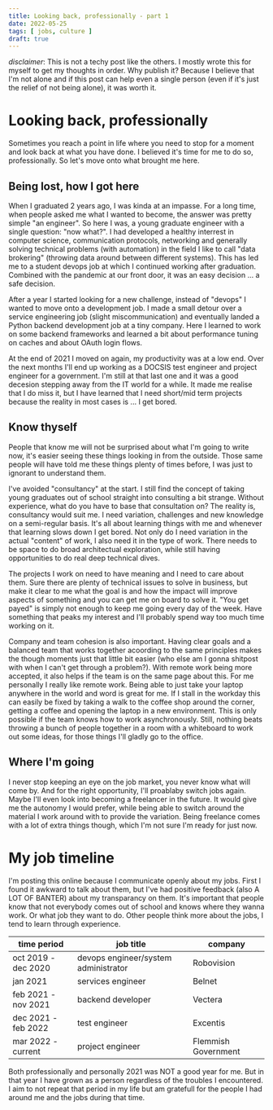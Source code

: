 ```yaml
---
title: Looking back, professionally - part 1
date: 2022-05-25
tags: [ jobs, culture ]
draft: true
---
```


_disclaimer_: This is not a techy post like the others. I mostly wrote this for
myself to get my thoughts in order. Why publish it? Because I believe that I'm
not alone and if this post can help even a single person (even if it's just the
relief of not being alone), it was worth it.

# Looking back, professionally

Sometimes you reach a point in life where you need to stop for a moment and look
back at what you have done. I believed it's time for me to do so, professionally.
So let's move onto what brought me here.

## Being lost, how I got here

When I graduated 2 years ago, I was kinda at an impasse. For a long time, when
people asked me what I wanted to become, the answer was pretty simple "an
engineer". So here I was, a young graduate engineer with a single question: "now
what?". I had developed a healthy interrest in computer science, communication
protocols, networking and generally solving technical problems (with automation)
in the field I like to call "data brokering" (throwing data around between
different systems). This has led me to a student devops job at which I continued
working after graduation. Combined with the pandemic at our front door, it was an
easy decision ... a safe decision.

After a year I started looking for a new challenge, instead of "devops" I wanted
to move onto a development job. I made a small detour over a service engineering
job (slight miscommunication) and eventually landed a Python backend development
job at a tiny company. Here I learned to work on some backend frameworks and
learned a bit about performance tuning on caches and about OAuth login flows.

At the end of 2021 I moved on again, my productivity was at a low end. Over the
next months I'll end up working as a DOCSIS test engineer and project engineer
for a government. I'm still at that last one and it was a good decesion stepping
away from the IT world for a while. It made me realise that I do miss it, but I
have learned that I need short/mid term projects because the reality in most
cases is ... I get bored.

## Know thyself

People that know me will not be surprised about what I'm going to write now, it's
easier seeing these things looking in from the outside. Those same
people will have told me these things plenty of times before, I was just to
ignorant to understand them.

I've avoided "consultancy" at the start. I still find the concept of taking young
graduates out of school straight into consulting a bit strange. Without
experience, what do you have to base that consultation on? The reality is,
consultancy would suit me. I need variation, challenges and new knowledge on a
semi-regular basis. It's all about learning things with me and whenever that
learning slows down I get bored. Not only do I need variation in the actual
"content" of work, I also need it in the type of work. There needs to be space to
do broad architectual exploration, while still having opportunities to do real
deep technical dives.

The projects I work on need to have meaning and I need to care about them. Sure
there are plenty of technical issues to solve in business, but make it clear to
me what the goal is and how the impact will improve aspects of something and you
can get me on board to solve it. "You get payed" is simply not enough to keep me
going every day of the week. Have something that peaks my interest and I'll
probably spend way too much time working on it.

Company and team cohesion is also important. Having clear goals and a balanced
team that works together acoording to the same principles makes the though
moments just that little bit easier (who else am I gonna shitpost with when I
can't get through a problem?). With remote work being more accepted, it also
helps if the team is on the same page about this. For me personally I really like
remote work. Being able to just take your laptop anywhere in the world and word
is great for me. If I stall in the workday this can easily be fixed by taking a
walk to the coffee shop around the corner, getting a coffee and opening the
laptop in a new environment. This is only possible if the team knows how to work
asynchronously. Still, nothing beats throwing a bunch of people together in a
room with a whiteboard to work out some ideas, for those things I'll gladly go to
the office.

## Where I'm going

I never stop keeping an eye on the job market, you never know what will come by.
And for the right opportunity, I'll proablaby switch jobs again. Maybe I'll even
look into becoming a freelancer in the future. It would give me the autonomy I
would prefer, while being able to switch around the material I work around with
to provide the variation. Being freelance comes with a lot of extra things
though, which I'm not sure I'm ready for just now.

# My job timeline

I'm posting this online because I communicate openly about my jobs. First I found
it awkward to talk about them, but I've had positive feedback (also A LOT OF
BANTER) about my transparancy on them. It's important that people know that not
everybody comes out of school and knows where they wanna work. Or what job they
want to do. Other people think more about the jobs, I tend to learn through
experience.

| time period  | job title | company |
|---|---|---|
| oct 2019 - dec 2020  | devops engineer/system administrator | Robovision |
| jan 2021 | services engineer | Belnet |
| feb 2021 - nov 2021 | backend developer | Vectera |
| dec 2021 - feb 2022 | test engineer | Excentis |
| mar 2022 - current | project engineer | Flemmish Government |

Both professionally and personally 2021 was NOT a good year for me. But in that
year I have grown as a person regardless of the troubles I encountered. I aim to
not repeat that period in my life but am gratefull for the people I had around me
and the jobs during that time.
